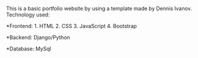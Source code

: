 

This is a basic portfolio website by using a template made by Dennis Ivanov.
Technology used:

  *Frontend:
      1.  HTML
      2.  CSS
      3.  JavaScript
      4.  Bootstrap
      
  *Backend:
          Django/Python
      
  *Database:
          MySql
